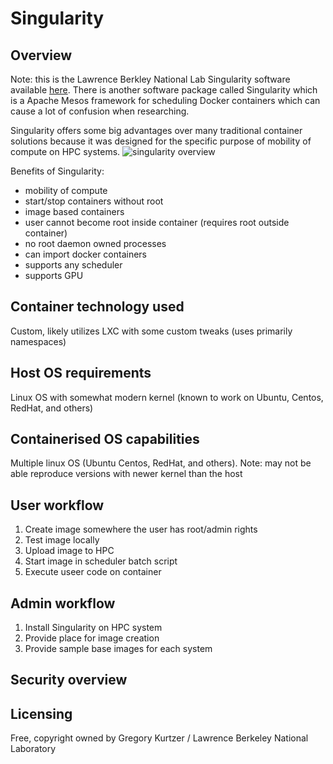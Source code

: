 # Singularity
## Overview
Note: this is the Lawrence Berkley National Lab Singularity software available [here][1].  There is another software package called Singularity which is a Apache Mesos framework for scheduling Docker containers which can cause a lot of confusion when researching.

Singularity offers some big advantages over many traditional container solutions because it was designed for the specific purpose of mobility of compute on HPC systems.
![singularity overview][Singularity.jpg]

Benefits of Singularity:
* mobility of compute
* start/stop containers without root
* image based containers
* user cannot become root inside container (requires root outside container)
* no root daemon owned processes
* can import docker containers
* supports any scheduler
* supports GPU

## Container technology used
Custom, likely utilizes LXC with some custom tweaks (uses primarily namespaces)

## Host OS requirements
Linux OS with somewhat modern kernel (known to work on Ubuntu, Centos, RedHat, and others)

## Containerised OS capabilities
Multiple linux OS (Ubuntu Centos, RedHat, and others).  Note: may not be able reproduce versions with newer kernel than the host

## User workflow
1. Create image somewhere the user has root/admin rights
2. Test image locally
3. Upload image to HPC
4. Start image in scheduler batch script
5. Execute useer code on container

## Admin workflow
1. Install Singularity on HPC system
2. Provide place for image creation
3. Provide sample base images for each system

## Security overview


## Licensing
Free, copyright owned by Gregory Kurtzer / Lawrence Berkeley National Laboratory

[Singularity.jpg]:https://6lli539m39y3hpkelqsm3c2fg-wpengine.netdna-ssl.com/wp-content/uploads/2016/10/Singularity-architecture_G-Kurtzer-e1477021972985.jpg
[1]:http://singularity.lbl.gov/
[2]:http://www.admin-magazine.com/HPC/Articles/Singularity-A-Container-for-HPC